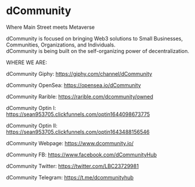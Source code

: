 # dCommunity
Where Main Street meets Metaverse  

dCommunity is focused on bringing Web3 solutions to Small Businesses, Communities, Organizations, and Individuals.  
dCommunity is being built on the self-organizing power of decentralization.


WHERE WE ARE:

dCommunity Giphy:  https://giphy.com/channel/dCommunity

dCommunity OpenSea:  https://opensea.io/dCommunity

dCommunity Rarible:  https://rarible.com/dcommunity/owned

dCommunity Optin I:  https://sean953705.clickfunnels.com/optin1644098673775

dCommunity Optin II:  https://sean953705.clickfunnels.com/optin1643488156546

dCommunity Webpage:  https://www.dcommunity.io/

dCommunity FB:  https://www.facebook.com/dCommunityHub

dCommunity Twitter:  https://twitter.com/LBC23729981

dCommunity Telegram:  https://t.me/dcommunityhub

